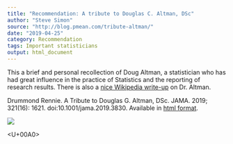 ```yaml
---
title: "Recommendation: A tribute to Douglas C. Altman, DSc"
author: "Steve Simon"
source: "http://blog.pmean.com/tribute-altman/"
date: "2019-04-25"
category: Recommendation
tags: Important statisticians
output: html_document
---
```


This a brief and personal recollection of Doug Altman, a statistician
who has had great influence in the practice of Statistics and the
reporting of research results. There is also a [nice Wikipedia
write-up](https://en.wikipedia.org/wiki/Doug_Altman) on Dr.
Altman.

<!---More--->

Drummond Rennie. A Tribute to Douglas G. Altman, DSc. JAMA. 2019;
321(16): 1621. doi:10.1001/jama.2019.3830. Available in [html
format](https://jamanetwork.com/journals/jama/fullarticle/2731154).

![](../../web/images/tribute-altman01.png)



<U+00A0>


